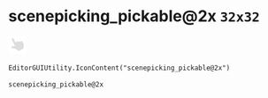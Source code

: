 # scenepicking_pickable@2x `32x32`
<img src="/img/scenepicking_pickable@2x.png" width=32 height=32>

``` CSharp
EditorGUIUtility.IconContent("scenepicking_pickable@2x")
```
```
scenepicking_pickable@2x
```
